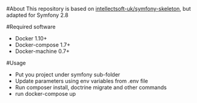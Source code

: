 #About
This repository is based on [intellectsoft-uk/symfony-skeleton](https://github.com/intellectsoft-uk/symfony-skeleton), but adapted for Symfony 2.8


#Required software
* Docker 1.10+
* Docker-compose 1.7+
* Docker-machine 0.7+

#Usage
* Put you project under symfony sub-folder
* Update parameters using env variables from .env file
* Run composer install, doctrine migrate and other commands
* run docker-compose up
